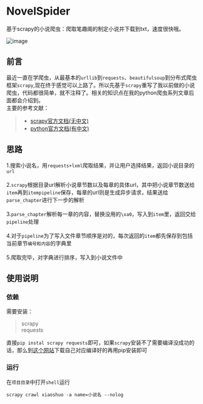 # NovelSpider
基于scrapy的小说爬虫：爬取笔趣阁的制定小说并下载到txt，速度很快哦。

![image](https://github.com/cs3cx4g/NovelSpider/blob/master/img/NovelSpider1.gif)


## 前言

最近一直在学爬虫，从最基本的`urllib`到`requests`、`beautifulsoup`到分布式爬虫框架`scrapy`,现在终于感觉可以上路了。所以先基于`scrapy`重写了我以前做的小说爬虫，代码都很简单，就不注释了。相关的知识点在我的python爬虫系列文章后面都会介绍到。<br>
主要的参考文献：<br>
> * [scrapy官方文档(无中文)](https://docs.scrapy.org/en/latest/)
> * [python官方文档(有中文)](https://docs.python.org/zh-cn/3/)

## 思路

1.搜索小说名，用`requests+lxml`爬取结果，并让用户选择结果，返回小说目录的`url`<br><br>
2.`scrapy`根据目录url解析小说章节数以及每章的具体url，其中把小说章节数送给`item`再到`itempipeline`保存，每章的url则是生成异步请求，结果送给`parse_chapter`进行下一步的解析<br><br>
3.`parse_chapter`解析每一章的内容，替换没用的`\xa0`，写入到`item`里，返回交给`pipeline`处理<br><br>
4.对于`pipeline`为了写入文件章节顺序是对的，每次返回的`item`都先保存到包括当前章节`编号和内容`的字典里<br><br>
5.爬取完毕，对字典进行排序，写入到小说文件中<br>

## 使用说明
### 依赖
需要安装：
> scrapy<br>
> requests

直接`pip instal scrapy requests`即可，如果`scrapy`安装不了需要编译没成功的话，那么到[这个网站](http://www.lfd.uci.edu/~gohlke/pythonlibs/)下载自己对应编译好的再用pip安装即可

### 运行
在`项目目录`中打开`shell`运行
```shell
scrapy crawl xiaoshuo -a name=小说名 --nolog
```
